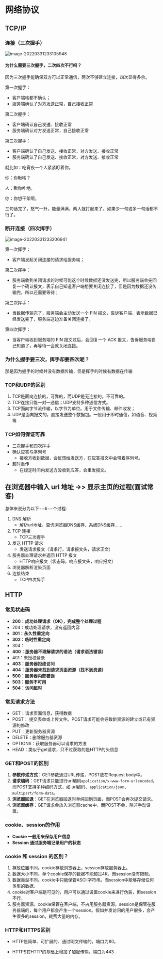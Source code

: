 # 网络协议

## TCP/IP

### 连接（三次握手）

![image-20220331233105948](C:\Users\Bosco\AppData\Roaming\Typora\typora-user-images\image-20220331233105948.png)

#### 为什么需要三次握手，二次四次不行吗？

因为三次握手能确保双方可以正常通信，两次不够建立连接，四次显得多余。

第一次握手：

- 客户端啥都不确认；
- 服务端确认了对方发送正常，自己接收正常

第二次握手：

- 客户端确认自己发送、接收正常
- 服务端确认对方发送正常，自己接收正常

第三次握手：

- 客户端确认了自己发送、接收正常，对方发送、接收正常
- 服务端确认了自己发送、接收正常，对方发送、接收正常

 就比如：吃宵夜一个人紧紧盯着你，

你：你瞅啥？ 

人：瞅你咋地。

你：你想干架啊。

三句话完了，怒气一升，能量满满。两人就打起来了。如果少一句或多一句话都不行了。

### 断开连接（四次挥手）

![image-20220331233206941](C:\Users\Bosco\AppData\Roaming\Typora\typora-user-images\image-20220331233206941.png)

第一次挥手：

- 客户端发起关闭连接的请求给服务端；

第二次挥手：

- 服务端收到关闭请求的时候可能这个时候数据还没发送完，所以服务端会先回复一个确认报文，表示自己知道客户端想要关闭连接了，但是因为数据还没传输完，所以还需要等待；

第三次挥手：

- 当数据传输完了，服务端会主动发送一个 FIN 报文，告诉客户端，表示数据已经发送完了，服务端这边准备关闭连接了。

第四次挥手：

- 当客户端收到服务端的 FIN 报文过后，会回复一个 ACK 报文，告诉服务端自己知道了，再等待一会就关闭连接。



### 为什么握手要三次，挥手却要四次呢？

那是因为握手的时候并没有数据传输，但是挥手的时候有数据在传输



### TCP和UDP的区别

1. TCP是面向连接的，可靠的，而UDP是无连接的，不可靠的。
2. TCP连接只能一对一通信；UDP支持多种通信方式。
3. TCP面向字节流传输，以字节为单位。用于文件传输、邮件收发；
4. UDP是面向报文的，直接发送整个数据包。一般用于即时通信，如语音、视频等

###  TCP如何保证可靠

- 三次握手和四次挥手
- 确认应答与序列号
  - 接收方收到数据，会反馈给发送方，在应答报文中会带着序列号。
- 超时重传
  - 在规定时间内发送方没收到应答，会重发报文。



## 在浏览器中输入 url 地址 ->> 显示主页的过程(面试常客)

总体来说分为以下==6==个过程:

1. DNS 解析
   - 解析url地址，查询浏览器DNS缓存、系统DNS缓存......
2. TCP 连接
   - TCP三次握手
3. 发送 HTTP 请求
   - 发送请求报文（请求行，请求报文头，请求正文）
4. 服务器处理请求并返回 HTTP 报文
   - HTTP响应报文（状态码，响应报文头，响应报文）
5. 浏览器解析渲染页面
6. 连接结束
   - TCP四次挥手

## HTTP

### 常见状态码

- **200：成功处理请求（OK），完成整个处理过程**
- 204：成功处理请求，没有返回内容
- **301：永久性重定向**
- **302：临时性重定向**
- 304：
- **400：服务器不理解请求的语法（请求语法错误）**
- 401：未授权登录
- **403：服务器拒绝访问**
- **404：服务器未找到请求页面资源（找不到资源）**
- **500：服务器内部错误**
- **503：服务不可用**
- **504：访问超时**

### 常见请求方法

- GET：请求页面信息，获得数据
- POST： 提交表单或上传文件。POST请求可能会导致新资源的建立或已有资源的修改
- PUT：更新服务器资源
- DELETE：删除服务器资源
- OPTIONS：获取服务器可以请求的方法
- HEAD：类似于get请求，只不过获取的是HTTP的头信息

###  GET和POST的区别

1. **参数传递方式**：GET参数通过URL传递，POST放在Request body中。
2. **请求编码**：GET请求只能进行url编码`application/x-www-form-urlencoded`，而POST支持多种编码方式，如 url编码、`application/json`、`multipart/form-data`。
3. **浏览器回退**：GET在浏览器回退时单纯回到页面，而POST会再次提交请求。
4. **浏览器缓存**：GET请求会放入浏览器cache中，而POST不会，除非手动设置。

### cookie、session的作用

- **Cookie 一般用来保存用户信息**
- **Session 通过服务端记录用户的状态**

### cookie 和 session 的区别？

1. 存放位置不同。cookie存放浏览器上，session存放服务器上。
2. 数据大小不同。单个cookie保存的数据不能超过4K，而session没有限制。
3. 数据类型不同。cookie中只能保管ASCII字符串。而session中能够存储任何类型的数据。
4. cookie对客户端是可见的，用户可以通过设置cookie来进行伪装，但session不行。
5. 服务器资源。cookie保管在客户端，不占用服务器资源。session是保管在服务器端的，每个用户都会产生一个session。假如并发访问的用户很多，会产生很多的session，耗费大量的内存。

### HTTP和HTTPS区别

- HTTP是简单、可扩展的、通过明文传输的，端口为80。

- HTTPS在HTTP的基础上增加了加密传输，端口为443

